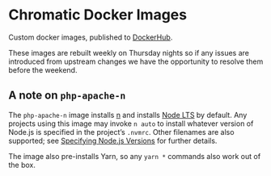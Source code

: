 # Chromatic Docker Images

Custom docker images, published to
[DockerHub](https://hub.docker.com/u/chromatichq/).

These images are rebuilt weekly on Thursday nights so if any issues are
introduced from upstream changes we have the opportunity to resolve them before
the weekend.

## A note on `php-apache-n`

The `php-apache-n` image installs [n](https://github.com/tj/n) and installs
[Node LTS](https://nodejs.org/en/about/releases/) by default. Any projects
using this image may invoke `n auto` to install whatever version of Node.js is
specified in the project’s `.nvmrc`. Other filenames are also supported; see
[Specifying Node.js Versions](https://github.com/tj/n#specifying-nodejs-versions)
for further details.

The image also pre-installs Yarn, so any `yarn *` commands also work out of the
box.

